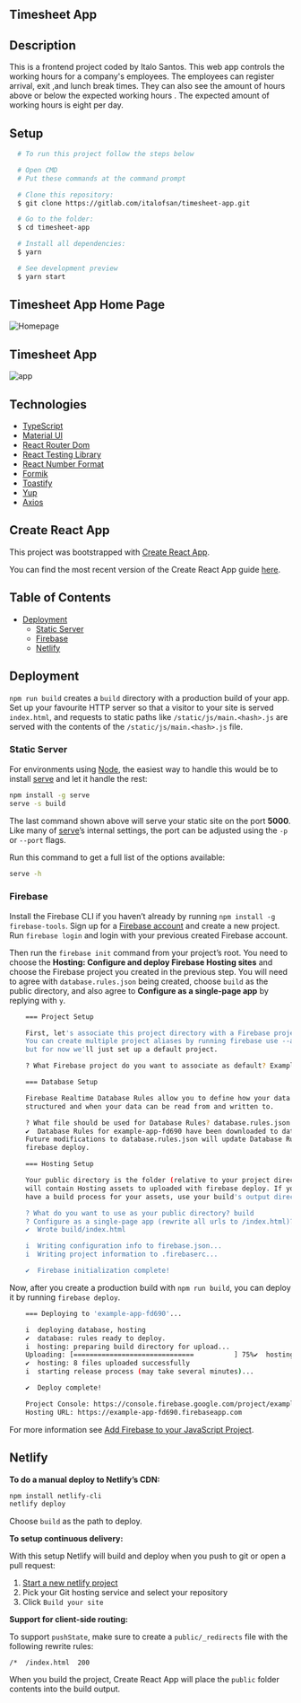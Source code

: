 ## Timesheet App


## Description

This is a frontend project coded by Italo Santos. This web app controls the working hours for a company's employees. The employees can register arrival, exit ,and lunch break times. They can also see the amount of hours above or below the expected working hours . The expected  amount of working hours is eight per day.


## Setup

```bash
  # To run this project follow the steps below

  # Open CMD
  # Put these commands at the command prompt 

  # Clone this repository:
  $ git clone https://gitlab.com/italofsan/timesheet-app.git

  # Go to the folder:
  $ cd timesheet-app

  # Install all dependencies:
  $ yarn

  # See development preview
  $ yarn start
```

## Timesheet App Home Page
![Homepage](https://user-images.githubusercontent.com/66754958/125202710-31270f00-e24b-11eb-9473-d9fa121beb07.png)

## Timesheet App
![app](https://user-images.githubusercontent.com/66754958/125202713-3c7a3a80-e24b-11eb-8f69-b30a06dd0f48.png)


## Technologies
- [TypeScript](https://www.typescriptlang.org/)
- [Material UI](https://material-ui.com)
- [React Router Dom](https://reactrouter.com/web/guides/quick-start)
- [React Testing Library](https://testing-library.com/docs/react-testing-library/intro/)
- [React Number Format](https://github.com/s-yadav/react-number-format#readme)
- [Formik](https://formik.org/docs/overview)
- [Toastify](https://fkhadra.github.io/react-toastify/introduction)
- [Yup](https://github.com/jquense/yup#readme)
- [Axios](https://github.com/axios/axios#readme)

## Create React App

This project was bootstrapped with [Create React App](https://github.com/facebookincubator/create-react-app).

You can find the most recent version of the Create React App guide [here](https://github.com/facebookincubator/create-react-app/blob/master/packages/react-scripts/template/README.md).

## Table of Contents

- [Deployment](#deployment)
  - [Static Server](#static-server)
  - [Firebase](#firebase)
  - [Netlify](#netlify)

## Deployment

`npm run build` creates a `build` directory with a production build of your app. Set up your favourite HTTP server so that a visitor to your site is served `index.html`, and requests to static paths like `/static/js/main.<hash>.js` are served with the contents of the `/static/js/main.<hash>.js` file.

### Static Server

For environments using [Node](https://nodejs.org/), the easiest way to handle this would be to install [serve](https://github.com/zeit/serve) and let it handle the rest:

```sh
npm install -g serve
serve -s build
```

The last command shown above will serve your static site on the port **5000**. Like many of [serve](https://github.com/zeit/serve)’s internal settings, the port can be adjusted using the `-p` or `--port` flags.

Run this command to get a full list of the options available:

```sh
serve -h
```

### Firebase

Install the Firebase CLI if you haven’t already by running `npm install -g firebase-tools`. Sign up for a [Firebase account](https://console.firebase.google.com/) and create a new project. Run `firebase login` and login with your previous created Firebase account.

Then run the `firebase init` command from your project’s root. You need to choose the **Hosting: Configure and deploy Firebase Hosting sites** and choose the Firebase project you created in the previous step. You will need to agree with `database.rules.json` being created, choose `build` as the public directory, and also agree to **Configure as a single-page app** by replying with `y`.

```sh
    === Project Setup

    First, let's associate this project directory with a Firebase project.
    You can create multiple project aliases by running firebase use --add,
    but for now we'll just set up a default project.

    ? What Firebase project do you want to associate as default? Example app (example-app-fd690)

    === Database Setup

    Firebase Realtime Database Rules allow you to define how your data should be
    structured and when your data can be read from and written to.

    ? What file should be used for Database Rules? database.rules.json
    ✔  Database Rules for example-app-fd690 have been downloaded to database.rules.json.
    Future modifications to database.rules.json will update Database Rules when you run
    firebase deploy.

    === Hosting Setup

    Your public directory is the folder (relative to your project directory) that
    will contain Hosting assets to uploaded with firebase deploy. If you
    have a build process for your assets, use your build's output directory.

    ? What do you want to use as your public directory? build
    ? Configure as a single-page app (rewrite all urls to /index.html)? Yes
    ✔  Wrote build/index.html

    i  Writing configuration info to firebase.json...
    i  Writing project information to .firebaserc...

    ✔  Firebase initialization complete!
```

Now, after you create a production build with `npm run build`, you can deploy it by running `firebase deploy`.

```sh
    === Deploying to 'example-app-fd690'...

    i  deploying database, hosting
    ✔  database: rules ready to deploy.
    i  hosting: preparing build directory for upload...
    Uploading: [==============================          ] 75%✔  hosting: build folder uploaded successfully
    ✔  hosting: 8 files uploaded successfully
    i  starting release process (may take several minutes)...

    ✔  Deploy complete!

    Project Console: https://console.firebase.google.com/project/example-app-fd690/overview
    Hosting URL: https://example-app-fd690.firebaseapp.com
```

For more information see [Add Firebase to your JavaScript Project](https://firebase.google.com/docs/web/setup).

## Netlify

**To do a manual deploy to Netlify’s CDN:**

```sh
npm install netlify-cli
netlify deploy
```

Choose `build` as the path to deploy.

**To setup continuous delivery:**

With this setup Netlify will build and deploy when you push to git or open a pull request:

1. [Start a new netlify project](https://app.netlify.com/signup)
2. Pick your Git hosting service and select your repository
3. Click `Build your site`

**Support for client-side routing:**

To support `pushState`, make sure to create a `public/_redirects` file with the following rewrite rules:

```
/*  /index.html  200
```

When you build the project, Create React App will place the `public` folder contents into the build output.
